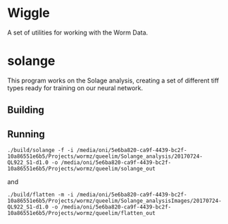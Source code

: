 # Wiggle

A set of utilities for working with the Worm Data.

# solange

This program works on the Solage analysis, creating a set of different tiff types ready for training on our neural network.

## Building

## Running

    ./build/solange -f -i /media/oni/5e6ba820-ca9f-4439-bc2f-10a86551e6b5/Projects/wormz/queelim/Solange_analysis/20170724-QL922_S1-d1.0 -o /media/oni/5e6ba820-ca9f-4439-bc2f-10a86551e6b5/Projects/wormz/queelim/solange_out

and 

    ./build/flatten -m -i /media/oni/5e6ba820-ca9f-4439-bc2f-10a86551e6b5/Projects/wormz/queelim/Solange_analysisImages/20170724-QL922_S1-d1.0 -o /media/oni/5e6ba820-ca9f-4439-bc2f-10a86551e6b5/Projects/wormz/queelim/flatten_out